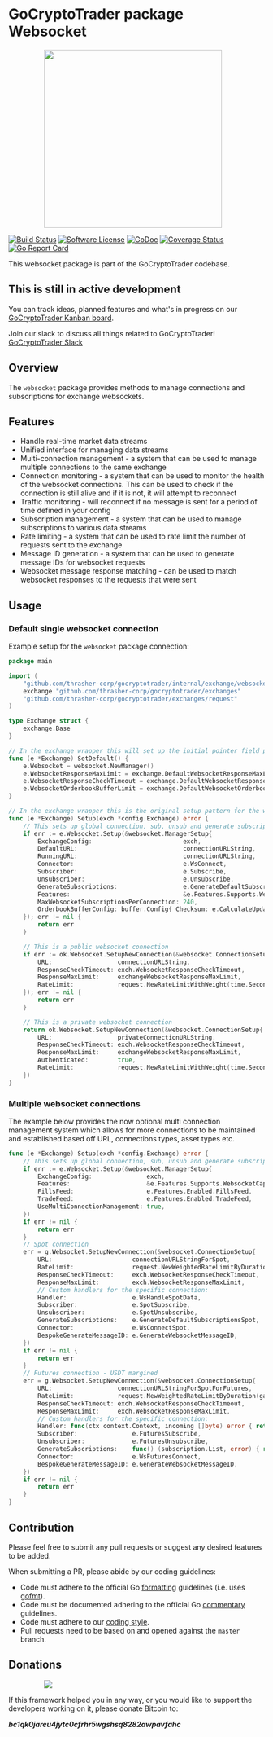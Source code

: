 # GoCryptoTrader package Websocket

<img src="/common/gctlogo.png?raw=true" width="350px" height="350px" hspace="70">


[![Build Status](https://github.com/thrasher-corp/gocryptotrader/actions/workflows/tests.yml/badge.svg?branch=master)](https://github.com/thrasher-corp/gocryptotrader/actions/workflows/tests.yml)
[![Software License](https://img.shields.io/badge/License-MIT-orange.svg?style=flat-square)](https://github.com/thrasher-corp/gocryptotrader/blob/master/LICENSE)
[![GoDoc](https://godoc.org/github.com/thrasher-corp/gocryptotrader?status.svg)](https://godoc.org/github.com/thrasher-corp/gocryptotrader/internal/exchange/websocket)
[![Coverage Status](https://codecov.io/gh/thrasher-corp/gocryptotrader/graph/badge.svg?token=41784B23TS)](https://codecov.io/gh/thrasher-corp/gocryptotrader)
[![Go Report Card](https://goreportcard.com/badge/github.com/thrasher-corp/gocryptotrader)](https://goreportcard.com/report/github.com/thrasher-corp/gocryptotrader)


This websocket package is part of the GoCryptoTrader codebase.

## This is still in active development

You can track ideas, planned features and what's in progress on our [GoCryptoTrader Kanban board](https://github.com/orgs/thrasher-corp/projects/3).

Join our slack to discuss all things related to GoCryptoTrader! [GoCryptoTrader Slack](https://join.slack.com/t/gocryptotrader/shared_invite/enQtNTQ5NDAxMjA2Mjc5LTc5ZDE1ZTNiOGM3ZGMyMmY1NTAxYWZhODE0MWM5N2JlZDk1NDU0YTViYzk4NTk3OTRiMDQzNGQ1YTc4YmRlMTk)

## Overview

The `websocket` package provides methods to manage connections and subscriptions for exchange websockets.

## Features

- Handle real-time market data streams
- Unified interface for managing data streams
- Multi-connection management - a system that can be used to manage multiple connections to the same exchange
- Connection monitoring - a system that can be used to monitor the health of the websocket connections. This can be used to check if the connection is still alive and if it is not, it will attempt to reconnect
- Traffic monitoring - will reconnect if no message is sent for a period of time defined in your config
- Subscription management - a system that can be used to manage subscriptions to various data streams
- Rate limiting - a system that can be used to rate limit the number of requests sent to the exchange
- Message ID generation - a system that can be used to generate message IDs for websocket requests
- Websocket message response matching - can be used to match websocket responses to the requests that were sent

## Usage

### Default single websocket connection

Example setup for the `websocket` package connection:

```go
package main

import (
	"github.com/thrasher-corp/gocryptotrader/internal/exchange/websocket"
    exchange "github.com/thrasher-corp/gocryptotrader/exchanges"
    "github.com/thrasher-corp/gocryptotrader/exchanges/request"
)

type Exchange struct {
    exchange.Base
}

// In the exchange wrapper this will set up the initial pointer field provided by exchange.Base
func (e *Exchange) SetDefault() {
    e.Websocket = websocket.NewManager()
	e.WebsocketResponseMaxLimit = exchange.DefaultWebsocketResponseMaxLimit
	e.WebsocketResponseCheckTimeout = exchange.DefaultWebsocketResponseCheckTimeout
	e.WebsocketOrderbookBufferLimit = exchange.DefaultWebsocketOrderbookBufferLimit
}

// In the exchange wrapper this is the original setup pattern for the websocket services
func (e *Exchange) Setup(exch *config.Exchange) error {
    // This sets up global connection, sub, unsub and generate subscriptions for each connection defined below.
    if err := e.Websocket.Setup(&websocket.ManagerSetup{
		ExchangeConfig:                         exch,
		DefaultURL:                             connectionURLString,
		RunningURL:                             connectionURLString,
		Connector:                              e.WsConnect,
		Subscriber:                             e.Subscribe,
		Unsubscriber:                           e.Unsubscribe,
		GenerateSubscriptions:                  e.GenerateDefaultSubscriptions,
		Features:                               &e.Features.Supports.WebsocketCapabilities,
		MaxWebsocketSubscriptionsPerConnection: 240,
		OrderbookBufferConfig: buffer.Config{ Checksum: e.CalculateUpdateOrderbookChecksum },
	}); err != nil {
		return err
	}

    // This is a public websocket connection
	if err := ok.Websocket.SetupNewConnection(&websocket.ConnectionSetup{
		URL:                  connectionURLString,
		ResponseCheckTimeout: exch.WebsocketResponseCheckTimeout,
		ResponseMaxLimit:     exchangeWebsocketResponseMaxLimit,
		RateLimit:            request.NewRateLimitWithWeight(time.Second, 2, 1),
	}); err != nil {
		return err
	}

    // This is a private websocket connection
	return ok.Websocket.SetupNewConnection(&websocket.ConnectionSetup{
		URL:                  privateConnectionURLString,
		ResponseCheckTimeout: exch.WebsocketResponseCheckTimeout,
		ResponseMaxLimit:     exchangeWebsocketResponseMaxLimit,
		Authenticated:        true,
		RateLimit:            request.NewRateLimitWithWeight(time.Second, 2, 1),
	})
}
```

### Multiple websocket connections
 The example below provides the now optional multi connection management system which allows for more connections
 to be maintained and established based off URL, connections types, asset types etc.
```go
func (e *Exchange) Setup(exch *config.Exchange) error {
    // This sets up global connection, sub, unsub and generate subscriptions for each connection defined below.
    if err := e.Websocket.Setup(&websocket.ManagerSetup{
		ExchangeConfig:               exch,
		Features:                     &e.Features.Supports.WebsocketCapabilities,
		FillsFeed:                    e.Features.Enabled.FillsFeed,
		TradeFeed:                    e.Features.Enabled.TradeFeed,
		UseMultiConnectionManagement: true,
	})
	if err != nil {
		return err
	}
	// Spot connection
	err = g.Websocket.SetupNewConnection(&websocket.ConnectionSetup{
		URL:                      connectionURLStringForSpot,
		RateLimit:                request.NewWeightedRateLimitByDuration(gateioWebsocketRateLimit),
		ResponseCheckTimeout:     exch.WebsocketResponseCheckTimeout,
		ResponseMaxLimit:         exch.WebsocketResponseMaxLimit,
        // Custom handlers for the specific connection:
		Handler:                  e.WsHandleSpotData,
		Subscriber:               e.SpotSubscribe,
		Unsubscriber:             e.SpotUnsubscribe,
		GenerateSubscriptions:    e.GenerateDefaultSubscriptionsSpot,
		Connector:                e.WsConnectSpot,
		BespokeGenerateMessageID: e.GenerateWebsocketMessageID,
	})
	if err != nil {
		return err
	}
	// Futures connection - USDT margined
	err = g.Websocket.SetupNewConnection(&websocket.ConnectionSetup{
		URL:                  connectionURLStringForSpotForFutures,
		RateLimit:            request.NewWeightedRateLimitByDuration(gateioWebsocketRateLimit),
		ResponseCheckTimeout: exch.WebsocketResponseCheckTimeout,
		ResponseMaxLimit:     exch.WebsocketResponseMaxLimit,
        // Custom handlers for the specific connection:
		Handler: func(ctx context.Context, incoming []byte) error {	return e.WsHandleFuturesData(ctx, incoming, asset.Futures)	},
		Subscriber:               e.FuturesSubscribe,
		Unsubscriber:             e.FuturesUnsubscribe,
		GenerateSubscriptions:    func() (subscription.List, error) { return e.GenerateFuturesDefaultSubscriptions(currency.USDT) },
		Connector:                e.WsFuturesConnect,
		BespokeGenerateMessageID: e.GenerateWebsocketMessageID,
	})
	if err != nil {
		return err
	}
}
```


## Contribution

Please feel free to submit any pull requests or suggest any desired features to be added.

When submitting a PR, please abide by our coding guidelines:

+ Code must adhere to the official Go [formatting](https://golang.org/doc/effective_go.html#formatting) guidelines (i.e. uses [gofmt](https://golang.org/cmd/gofmt/)).
+ Code must be documented adhering to the official Go [commentary](https://golang.org/doc/effective_go.html#commentary) guidelines.
+ Code must adhere to our [coding style](https://github.com/thrasher-corp/gocryptotrader/blob/master/doc/coding_style.md).
+ Pull requests need to be based on and opened against the `master` branch.

## Donations

<img src="https://github.com/thrasher-corp/gocryptotrader/blob/master/web/src/assets/donate.png?raw=true" hspace="70">

If this framework helped you in any way, or you would like to support the developers working on it, please donate Bitcoin to:

***bc1qk0jareu4jytc0cfrhr5wgshsq8282awpavfahc***
